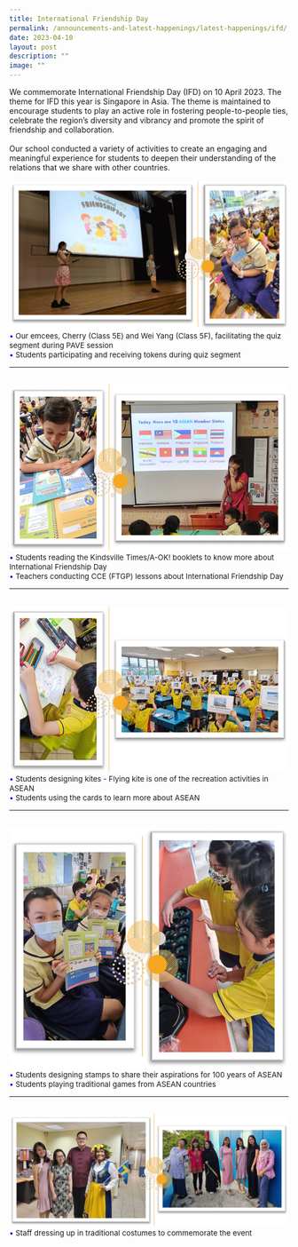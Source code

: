 ```yaml
---
title: International Friendship Day
permalink: /announcements-and-latest-happenings/latest-happenings/ifd/
date: 2023-04-10
layout: post
description: ""
image: ""
---
```

We commemorate International Friendship Day (IFD) on 10 April 2023. The theme for IFD this year is Singapore in Asia. The theme is maintained to encourage students to play an active role in fostering people-to-people ties, celebrate the region’s diversity and vibrancy and promote the spirit of friendship and collaboration.
<br><br>
Our school conducted a variety of activities to create an engaging and meaningful experience for students to deepen their understanding of the relations that we share with other countries.
<br><br>
<img src="/images/Happenings/IFD/ifd001.png">
<br>
<span style="font-size:10pt;">
<span style="color:blue;">•</span> Our emcees, Cherry (Class 5E) and Wei Yang (Class 5F), facilitating the quiz segment during PAVE session <br><span style="color:blue;">•</span> Students participating and receiving tokens during quiz segment </span>
<hr><br>
<img src="/images/Happenings/IFD/ifd002.png">
<br>
<span style="font-size:10pt;">
<span style="color:blue;">•</span> Students reading the Kindsville Times/A-OK! booklets to know more about International Friendship Day <br><span style="color:blue;">•</span> Teachers conducting CCE (FTGP) lessons about International Friendship Day </span>
<hr><br>
<img src="/images/Happenings/IFD/ifd003.png">
<br>
<span style="font-size:10pt;">
<span style="color:blue;">•</span> Students designing kites - Flying kite is one of the recreation activities in ASEAN <br><span style="color:blue;">•</span> Students using the cards to learn more about ASEAN </span>
<hr><br>
<img src="/images/Happenings/IFD/ifd004.png">
<br>
<span style="font-size:10pt;">
<span style="color:blue;">•</span> Students designing stamps to 
share their aspirations for 100 years of ASEAN
<br><span style="color:blue;">•</span> Students playing traditional games from ASEAN countries </span>
<hr><br>
<img src="/images/Happenings/IFD/ifd005.png">
<br>
<span style="font-size:10pt;">
<span style="color:blue;">•</span> Staff dressing up in traditional costumes to commemorate the event </span>
